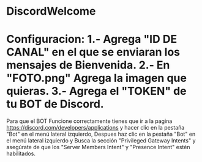 # DiscordWelcome
Configuracion:
1.- Agrega "ID DE CANAL" en el que se enviaran los mensajes de Bienvenida.
2.- En "FOTO.png" Agrega la imagen que quieras.
3.- Agrega el "TOKEN" de tu BOT de Discord.
============================================

Para que el BOT Funcione correctamente tienes que ir a la pagina https://discord.com/developers/applications y hacer clic en la pestaña "Bot" en el menú lateral izquierdo, Despues haz clic en la pestaña "Bot" en el menú lateral izquierdo y Busca la sección "Privileged Gateway Intents" y asegúrate de que los "Server Members Intent" y "Presence Intent" estén habilitados.
